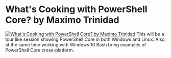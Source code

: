 # What's Cooking with PowerShell Core? by Maximo Trinidad

[![What's Cooking with PowerShell Core? by Maximo Trinidad](https://i1.ytimg.com/vi/838T2kTFbyQ/hqdefault.jpg "What's Cooking with PowerShell Core? by Maximo Trinidad")](https://www.youtube.com/watch?v=838T2kTFbyQ)
This will be a tour like session showing PowerShell Core in both Windows and Linux. Also, at the same time working with Windows 10 Bash bring examples of PowerShell Core cross-platform.


